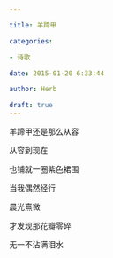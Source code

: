 ```yaml
---

title: 羊蹄甲

categories:

- 诗歌

date: 2015-01-20 6:33:44

author: Herb

draft: true
---
```




羊蹄甲还是那么从容



从容到现在



也铺就一圈紫色裙围



当我偶然经行



晨光熹微



才发现那花瓣零碎



无一不沾满泪水

